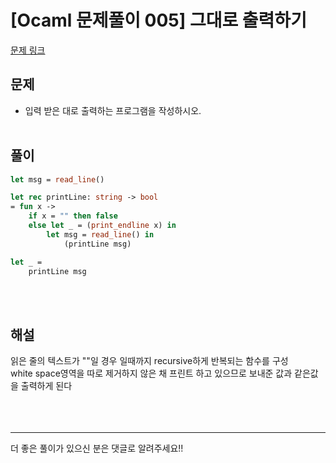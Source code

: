# [Ocaml 문제풀이 005] 그대로 출력하기

[문제 링크](https://www.acmicpc.net/problem/11718)

## 문제

- 입력 받은 대로 출력하는 프로그램을 작성하시오.
<br><br>

## 풀이

```ocaml
let msg = read_line()

let rec printLine: string -> bool
= fun x ->
	if x = "" then false
	else let _ = (print_endline x) in
		let msg = read_line() in
			(printLine msg)

let _ =
	printLine msg
```
<br><br>

## 해설
읽은 줄의 텍스트가 ""일 경우 일때까지 recursive하게 반복되는 함수를 구성<br>
white space영역을 따로 제거하지 않은 채 프린트 하고 있으므로 보내준 값과 같은값을 출력하게 된다
<br><br><br><br>



--- 
더 좋은 풀이가 있으신 분은 댓글로 알려주세요!!